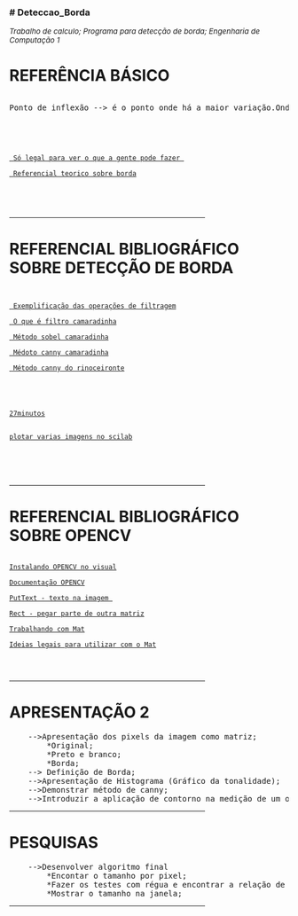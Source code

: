 <head>
<h3># Deteccao_Borda</h3>
</head>				
<body>
<i><p style ="font-size:10pt;">Trabalho de calculo; Programa para detecção de borda; Engenharia de Computação 1
</p></i>
<h1>REFERÊNCIA BÁSICO</h1>
<pre>
<p>Ponto de inflexão --> é o ponto onde há a maior variação.Onde a derivada é maior</p>
</br>
<code>
<a href=https://www.youtube.com/watch?v=bdnBfu0-aEA> Só legal para ver o que a gente pode fazer </a></br>
<a href=https://docs.gimp.org/2.8/pt_BR/plug-in-convmatrix.html> Referencial teorico sobre borda</a>
</br></br>
</code>
</pre>
<hr color="gray" width="70%" size = "5px">

<h1>REFERENCIAL BIBLIOGRÁFICO SOBRE DETECÇÃO DE BORDA</h1>

<code>
<pre>
<a href=https://www.youtube.com/watch?v=XuD4C8vJzEQ> Exemplificação das operações de filtragem</a> </br>
<a href=https://www.youtube.com/watch?v=C_zFhWdM4ic> O que é filtro camaradinha</a></br>
<a href=https://www.youtube.com/watch?v=uihBwtPIBxM> Método sobel camaradinha</a></br>
<a href=https://www.youtube.com/watch?v=sRFM5IEqR2w> Médoto canny camaradinha</a></br>
<a href=https://www.youtube.com/watch?v=Ix-przhnKhQ//> Método canny do rinoceironte</a></br></br>

<a href="https://www.youtube.com/watch?v=msSrguVK2_A&index=8&list=PLHvt8Ovc8swyDb2TQi9Tip48FSIg5rERX"> 27minutos</a></br>
<a href="https://www.youtube.com/watch?v=GnD4Z3JvyNk&t=67s&list=PLHvt8Ovc8swyDb2TQi9Tip48FSIg5rERX&index=11"> plotar varias imagens no scilab</a>
</pre>
</br></br>
</code>
<hr color="gray" width="70%" size = "5px">

<h1>REFERENCIAL BIBLIOGRÁFICO SOBRE OPENCV</h1>
<pre>
<code>
<a href=https://www.youtube.com/watch?v=8XGKOTuiHJo&t=3s>Instalando OPENCV no visual</a></br>
<a href="https://docs.opencv.org/3.1.0/annotated.html">Documentação OPENCV</a></br>
<a href="https://docs.opencv.org/2.4/modules/core/doc/drawing_functions.html#void%20putText(Mat&%20img,%20const%20string&%20text,%20Point%20org,%20int%20fontFace,%20double%20fontScale,%20Scalar%20color,%20int%20thickness,%20int%20lineType,%20bool%20bottomLeftOrigin)">PutText - texto na imagem </a></br>
<a href="https://docs.opencv.org/3.1.0/d2/d44/classcv_1_1Rect__.html">Rect - pegar parte de outra matriz</a></br>
<a href="https://homepages.dcc.ufmg.br/~william/teaching/2013_02/OP/slides/aula03%20-%20OpenCV.pdf">Trabalhando com Mat</a></br>
<a href= "http://www.uio.no/studier/emner/matnat/its/UNIK4690/v18/labs/kompendium_maskinsyn.pdf">Ideias legais para utilizar com o Mat</a></br></br>
</code>
</pre>
<hr color="gray" width="70%" size = "5px">

<h1>APRESENTAÇÃO 2</h1>
<pre>
	-->Apresentação dos pixels da imagem como matriz;
		*Original;
		*Preto e branco;	
		*Borda;
	--> Definição de Borda;
	-->Apresentação de Histograma (Gráfico da tonalidade);
	-->Demonstrar método de canny;		
	-->Introduzir a aplicação de contorno na medição de um objeto;
</pre>
<hr color="gray" width="70%" size = "5px">

<h1>PESQUISAS</h1>
<pre>
	-->Desenvolver algoritmo final
		*Encontar o tamanho por pixel;
		*Fazer os testes com régua e encontrar a relação de (distância e tamanho);
		*Mostrar o tamanho na janela;
</pre>
<hr color="gray" width="70%" size = "5px">
</body>
